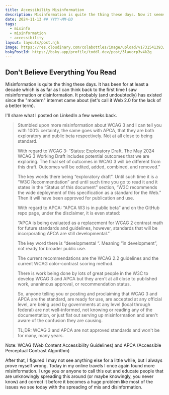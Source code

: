 ```yaml
---
title: Accessibility Misinformation
description: Misinformation is quite the thing these days. Now it seems to be working its way into the accessibility space.
date: 2024-11-13 ## YYYY-MM-DD
tags:
  - misinfo
  - misinformation
  - accessibility
layout: layouts/post.njk
image: https://res.cloudinary.com/colabottles/image/upload/v1731541393/scard-a11y-misinfo.png
bskyPostId: https://bsky.app/profile/toddl.dev/post/3lauorp3v4k2g
---
```


## Don't Believe Everything You Read

Misinformation is quite the thing these days. It has been for at least a decade which is as far as I can think back to the first time I saw misinformation or disinformation. It probably (and undoubtedly) has existed since the &quot;modern&quot; internet came about (let's call it Web 2.0 for the lack of a better term).

I'll share what I posted on LinkedIn a few weeks back.

> Stumbled upon more misinformation about WCAG 3 and I can tell you with 100% certainty, the same goes with APCA, that they are both exploratory and public beta respectively. Not at all close to being standard.
>
> With regard to WCAG 3: “Status: Exploratory Draft. The May 2024 WCAG 3 Working Draft includes potential outcomes that we are exploring. The final set of outcomes in WCAG 3 will be different from this draft. Outcomes will be edited, added, combined, and removed.”
>
> The key words there being “exploratory draft”. Until such time it is a “W3C Recommendation” and until such time you go to read it and it states in the “Status of this document” section, “W3C recommends the wide deployment of this specification as a standard for the Web.” Then it will have been approved for publication and use.
>
> With regard to APCA: “APCA W3 is in public beta” and on the GitHub repo page, under the disclaimer, it is even stated:
>
> “APCA is being evaluated as a replacement for WCAG 2 contrast math for future standards and guidelines, however, standards that will be incorporating APCA are still developmental.”
>
> The key word there is “developmental “. Meaning “in development”, not ready for broader public use.
>
> The current recommendations are the WCAG 2.2 guidelines and the current WCAG color-contrast scoring method.
>
> There is work being done by lots of great people in the W3C to develop WCAG 3 and APCA but they aren&apos;t at all close to published work, unanimous approval, or recommendation status.
>
> So, anyone telling you or posting and proclaiming that WCAG 3 and APCA are the standard, are ready for use, are accepted at any official level, are being used by governments at any level (local through federal) are not well-informed, not knowing or reading any of the documentation, or just flat out serving up misinformation and aren&apos;t aware of the confusion they are causing.
>
> TL;DR: WCAG 3 and APCA are not approved standards and won&apos;t be for many, many years.

Note: WCAG (Web Content Accessibility Guidelines) and APCA (Accessible Perceptual Contrast Algorithm)

After that, I figured I may not see anything else for a little while, but I always prove myself wrong. Today in my online travels I once again found more misinformation. I urge you or anyone to call this out and educate people that are unknowingly spreading this around (or maybe knowingly, you never know) and correct it before it becomes a huge problem like most of the issues we see today with the spreading of mis and disinformation.
